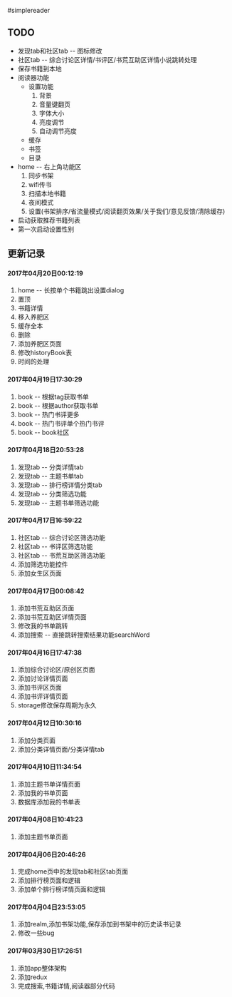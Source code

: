 #simplereader

## TODO
* 发现tab和社区tab -- 图标修改
* 社区tab -- 综合讨论区详情/书评区/书荒互助区详情小说跳转处理
* 保存书籍到本地
* 阅读器功能
  * 设置功能
    1. 背景
    2. 音量键翻页
    3. 字体大小
    4. 亮度调节
    5. 自动调节亮度
  * 缓存
  * 书签
  * 目录
* home -- 右上角功能区
  1. 同步书架
  2. wifi传书
  3. 扫描本地书籍
  4. 夜间模式
  5. 设置(书架排序/省流量模式/阅读翻页效果/关于我们/意见反馈/清除缓存)
* 启动获取推荐书籍列表
* 第一次启动设置性别

## 更新记录

#### 2017年04月20日00:12:19
1. home -- 长按单个书籍跳出设置dialog
  1. 置顶
  2. 书籍详情
  3. 移入养肥区
  4. 缓存全本
  5. 删除
2. 添加养肥区页面
3. 修改historyBook表
4. 时间的处理

#### 2017年04月19日17:30:29
1. book -- 根据tag获取书单
2. book -- 根据author获取书单
3. book -- 热门书评更多
4. book -- 热门书评单个热门书评
5. book -- book社区

#### 2017年04月18日20:53:28
1. 发现tab -- 分类详情tab
2. 发现tab -- 主题书单tab
3. 发现tab -- 排行榜详情分类tab
4. 发现tab -- 分类筛选功能
5. 发现tab -- 主题书单筛选功能

#### 2017年04月17日16:59:22
1. 社区tab -- 综合讨论区筛选功能
2. 社区tab -- 书评区筛选功能
3. 社区tab -- 书荒互助区筛选功能
4. 添加筛选功能控件
5. 添加女生区页面

#### 2017年04月17日00:08:42
1. 添加书荒互助区页面
2. 添加书荒互助区详情页面
3. 修改我的书单跳转
4. 添加搜索 -- 直接跳转搜索结果功能searchWord

#### 2017年04月16日17:47:38
1. 添加综合讨论区/原创区页面
2. 添加讨论详情页面
3. 添加书评区页面
4. 添加书评详情页面
5. storage修改保存周期为永久

#### 2017年04月12日10:30:16
1. 添加分类页面
2. 添加分类详情页面/分类详情tab

#### 2017年04月10日11:34:54
1. 添加主题书单详情页面
2. 添加我的书单页面
3. 数据库添加我的书单表

#### 2017年04月08日10:41:23

1. 添加主题书单页面

#### 2017年04月06日20:46:26

1. 完成home页中的发现tab和社区tab页面
2. 添加排行榜页面和逻辑
3. 添加单个排行榜详情页面和逻辑

#### 2017年04月04日23:53:05

1. 添加realm,添加书架功能,保存添加到书架中的历史读书记录
2. 修改一些bug

#### 2017年03月30日17:26:51

1. 添加app整体架构
2. 添加redux
3. 完成搜索,书籍详情,阅读器部分代码